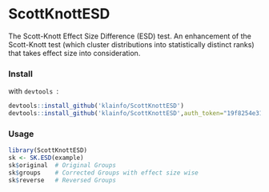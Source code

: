 # ScottKnottESD
The Scott-Knott Effect Size Difference (ESD) test.
An enhancement of the Scott-Knott test (which cluster distributions into statistically distinct ranks) that takes effect size into consideration.


### Install
with `devtools `:
```r
devtools::install_github('klainfo/ScottKnottESD')
devtools::install_github('klainfo/ScottKnottESD',auth_token="19f8254e31570edab7415ce0ead4cdc885de8cbf")
```
### Usage
```r
library(ScottKnottESD)
sk <- SK.ESD(example)
sk$original  # Original Groups
sk$groups    # Corrected Groups with effect size wise
sk$reverse   # Reversed Groups
```
